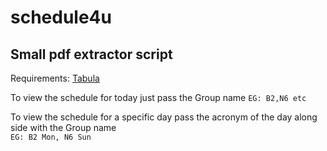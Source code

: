 # schedule4u

## Small pdf extractor script 

Requirements: [Tabula](https://pypi.org/project/tabula-py/)

To view the schedule for today just pass the Group name
	```
	EG: B2,N6 etc
	```

To view the schedule for a specific day pass the acronym of the day along side with the Group name	
	```
	EG: B2 Mon, N6 Sun
	```
